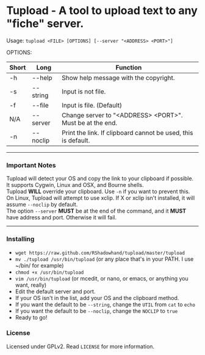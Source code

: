 # Tupload - A tool to upload text to any "fiche" server.

Usage: `tupload <FILE> [OPTIONS] [--server "<ADDRESS> <PORT>"]`  

OPTIONS:

| Short | Long | Function |
|-------|----------|---------------------------------------------------------------|
| -h | --help | Show help message with the copyright. |
| -s | --string | Input is not file. |
| -f | --file | Input is file. (Default) |
| N/A | --server | Change server to "\<ADDRESS\> \<PORT\>". Must be at the end. |
| -n | --noclip | Print the link. If clipboard cannot be used, this is default. |

---
### Important Notes
Tupload will detect your OS and copy the link to your clipboard if possible.  
It supports Cygwin, Linux and OSX, and Bourne shells.  
Tupload **WILL** override your clipboard. Use `-n` if you want to prevent this.  
On Linux, Tupload will attempt to use xclip. If X or xclip isn't installed, it will assume `--noclip` by default.  
The option `--server` **MUST** be at the end of the command, and it **MUST** have address and port. Otherwise it will fail.

---

### Installing

* `wget https://raw.github.com/RShadowhand/tupload/master/tupload`
* `mv ./tupload /usr/bin/tupload` (or any place that's in your PATH. I use ~/bin/ for example)
* `chmod +x /usr/bin/tupload`
* `vim /usr/bin/tupload` (or mcedit, or nano, or emacs, or anything you want, really)
 * Edit the default server and port.
 * If your OS isn't in the list, add your OS and the clipboard method.
 * If you want the default to be `--string`, change the `UTIL` from `cat` to `echo`
 * If you want the default to be `--noclip`, change the `NOCLIP` to `true`
* Ready to go!

### License

Licensed under GPLv2. Read `LICENSE` for more information.